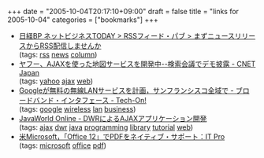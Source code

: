 +++
date = "2005-10-04T20:17:10+09:00"
draft = false
title = "links for 2005-10-04"
categories = ["bookmarks"]
+++

<ul>
	<li>
		<div><a href="http://weblogs.nikkeibp.jp/rssfeed/2005/09/rss_8b13.html">日経BP ネットビジネスTODAY > RSSフィード・パブ > まずニュースリリースからRSS配信しませんか</a></div>
		<div>(tags: <a href="http://del.icio.us/nobu666/rss">rss</a> <a href="http://del.icio.us/nobu666/news">news</a> <a href="http://del.icio.us/nobu666/column">column</a>)</div>
	</li>
	<li>
		<div><a href="http://japan.cnet.com/news/media/story/0,2000047715,20088053,00.htm?ref=rss">ヤフー、AJAXを使った地図サービスを開発中--検索会議でデモ披露 - CNET Japan</a></div>
		<div>(tags: <a href="http://del.icio.us/nobu666/yahoo">yahoo</a> <a href="http://del.icio.us/nobu666/ajax">ajax</a> <a href="http://del.icio.us/nobu666/web">web</a>)</div>
	</li>
	<li>
		<div><a href="http://techon.nikkeibp.co.jp/article/NEWS/20051004/109215/">Googleが無料の無線LANサービスを計画，サンフランシスコ全域で - ブロードバンド・インタフェース - Tech-On!</a></div>
		<div>(tags: <a href="http://del.icio.us/nobu666/google">google</a> <a href="http://del.icio.us/nobu666/wireless">wireless</a> <a href="http://del.icio.us/nobu666/lan">lan</a> <a href="http://del.icio.us/nobu666/business">business</a>)</div>
	</li>
	<li>
		<div><a href="http://www.javaworld.jp/enterprise/-/20862-1.html">JavaWorld Online - DWRによるAJAXアプリケーション開発</a></div>
		<div>(tags: <a href="http://del.icio.us/nobu666/ajax">ajax</a> <a href="http://del.icio.us/nobu666/dwr">dwr</a> <a href="http://del.icio.us/nobu666/java">java</a> <a href="http://del.icio.us/nobu666/programming">programming</a> <a href="http://del.icio.us/nobu666/library">library</a> <a href="http://del.icio.us/nobu666/tutorial">tutorial</a> <a href="http://del.icio.us/nobu666/web">web</a>)</div>
	</li>
	<li>
		<div><a href="http://itpro.nikkeibp.co.jp/article/USNEWS/20051004/222103/">米Microsoft，「Office 12」でPDFをネイティブ・サポート：IT Pro</a></div>
		<div>(tags: <a href="http://del.icio.us/nobu666/microsoft">microsoft</a> <a href="http://del.icio.us/nobu666/office">office</a> <a href="http://del.icio.us/nobu666/pdf">pdf</a>)</div>
	</li>
</ul>
